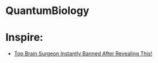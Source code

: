 # QuantumBiology
# Inspire:
- [Top Brain Surgeon Instantly Banned After Revealing This!](https://youtu.be/a6gYuFpZSKw)
